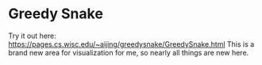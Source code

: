 # Greedy Snake  
Try it out here: https://pages.cs.wisc.edu/~aijing/greedysnake/GreedySnake.html
This is a brand new area for visualization for me, so nearly all things are new here.
